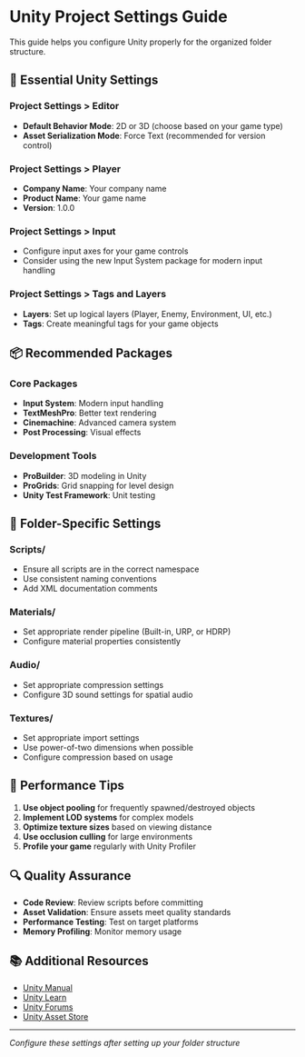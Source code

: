 # Unity Project Settings Guide

This guide helps you configure Unity properly for the organized folder structure.

## 🔧 Essential Unity Settings

### Project Settings > Editor
- **Default Behavior Mode**: 2D or 3D (choose based on your game type)
- **Asset Serialization Mode**: Force Text (recommended for version control)

### Project Settings > Player
- **Company Name**: Your company name
- **Product Name**: Your game name
- **Version**: 1.0.0

### Project Settings > Input
- Configure input axes for your game controls
- Consider using the new Input System package for modern input handling

### Project Settings > Tags and Layers
- **Layers**: Set up logical layers (Player, Enemy, Environment, UI, etc.)
- **Tags**: Create meaningful tags for your game objects

## 📦 Recommended Packages

### Core Packages
- **Input System**: Modern input handling
- **TextMeshPro**: Better text rendering
- **Cinemachine**: Advanced camera system
- **Post Processing**: Visual effects

### Development Tools
- **ProBuilder**: 3D modeling in Unity
- **ProGrids**: Grid snapping for level design
- **Unity Test Framework**: Unit testing

## 🎯 Folder-Specific Settings

### Scripts/
- Ensure all scripts are in the correct namespace
- Use consistent naming conventions
- Add XML documentation comments

### Materials/
- Set appropriate render pipeline (Built-in, URP, or HDRP)
- Configure material properties consistently

### Audio/
- Set appropriate compression settings
- Configure 3D sound settings for spatial audio

### Textures/
- Set appropriate import settings
- Use power-of-two dimensions when possible
- Configure compression based on usage

## 🚀 Performance Tips

1. **Use object pooling** for frequently spawned/destroyed objects
2. **Implement LOD systems** for complex models
3. **Optimize texture sizes** based on viewing distance
4. **Use occlusion culling** for large environments
5. **Profile your game** regularly with Unity Profiler

## 🔍 Quality Assurance

- **Code Review**: Review scripts before committing
- **Asset Validation**: Ensure assets meet quality standards
- **Performance Testing**: Test on target platforms
- **Memory Profiling**: Monitor memory usage

## 📚 Additional Resources

- [Unity Manual](https://docs.unity3d.com/Manual/)
- [Unity Learn](https://learn.unity.com/)
- [Unity Forums](https://forum.unity.com/)
- [Unity Asset Store](https://assetstore.unity.com/)

---
*Configure these settings after setting up your folder structure*
